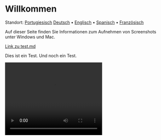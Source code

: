 # Willkommen
Standort: [Portugiesisch](https://ewildingli.github.io/Global-Instructor-Guidelines/BP/) [Deutsch](https://ewildingli.github.io/Global-Instructor-Guidelines/DE/) • [Englisch](https://ewildingli.github.io/Global-Instructor-Guidelines/) • [Spanisch](https://ewildingli.github.io/Global-Instructor-Guidelines/ES/) • [Französisch](https://ewildingli.github.io/Global-Instructor-Guidelines/FR/)

Auf dieser Seite finden Sie Informationen zum Aufnehmen von Screenshots unter Windows und Mac.

[Link zu test.md](https://ewildingli.github.io/Global-Instructor-Guidelines/test.html)

Dies ist ein Test. Und noch ein Test.

<video width="320" height="240" controls><source src="https://github.com/user-attachments/assets/6fa2e412-0073-41ed-81e4-6a23a32ee3ce" type="video/mp4">Ihr Browser unterstützt das Video-Tag nicht.</video>